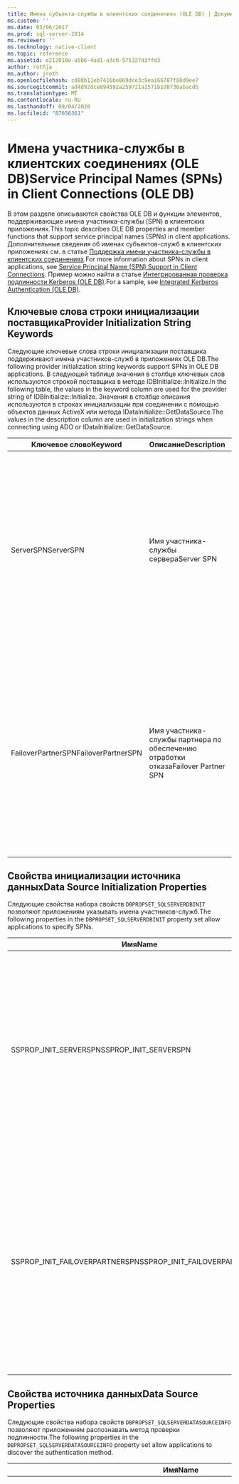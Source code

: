 ```yaml
---
title: Имена субъекта-службы в клиентских соединениях (OLE DB) | Документация Майкрософт
ms.custom: ''
ms.date: 03/06/2017
ms.prod: sql-server-2014
ms.reviewer: ''
ms.technology: native-client
ms.topic: reference
ms.assetid: e212010e-a5b6-4ad1-a3c0-575327d3ffd3
author: rothja
ms.author: jroth
ms.openlocfilehash: cd88b11eb7416be869dce3c9ea166787f88d9ee7
ms.sourcegitcommit: ad4d92dce894592a259721a1571b1d8736abacdb
ms.translationtype: MT
ms.contentlocale: ru-RU
ms.lasthandoff: 08/04/2020
ms.locfileid: "87656361"
---
```

# <a name="service-principal-names-spns-in-client-connections-ole-db"></a><span data-ttu-id="e7de3-102">Имена участника-службы в клиентских соединениях (OLE DB)</span><span class="sxs-lookup"><span data-stu-id="e7de3-102">Service Principal Names (SPNs) in Client Connections (OLE DB)</span></span>
  <span data-ttu-id="e7de3-103">В этом разделе описываются свойства OLE DB и функции элементов, поддерживающие имена участника-службы (SPN) в клиентских приложениях.</span><span class="sxs-lookup"><span data-stu-id="e7de3-103">This topic describes OLE DB properties and member functions that support service principal names (SPNs) in client applications.</span></span> <span data-ttu-id="e7de3-104">Дополнительные сведения об именах субъектов-служб в клиентских приложениях см. в статье [Поддержка имени участника-службы в клиентских соединениях](../features/service-principal-name-spn-support-in-client-connections.md).</span><span class="sxs-lookup"><span data-stu-id="e7de3-104">For more information about SPNs in client applications, see [Service Principal Name &#40;SPN&#41; Support in Client Connections](../features/service-principal-name-spn-support-in-client-connections.md).</span></span> <span data-ttu-id="e7de3-105">Пример можно найти в статье [Интегрированная проверка подлинности Kerberos &#40;OLE DB&#41;](../../native-client-ole-db-how-to/integrated-kerberos-authentication-ole-db.md).</span><span class="sxs-lookup"><span data-stu-id="e7de3-105">For a sample, see [Integrated Kerberos Authentication &#40;OLE DB&#41;](../../native-client-ole-db-how-to/integrated-kerberos-authentication-ole-db.md).</span></span>  
  
## <a name="provider-initialization-string-keywords"></a><span data-ttu-id="e7de3-106">Ключевые слова строки инициализации поставщика</span><span class="sxs-lookup"><span data-stu-id="e7de3-106">Provider Initialization String Keywords</span></span>  
 <span data-ttu-id="e7de3-107">Следующие ключевые слова строки инициализации поставщика поддерживают имена участников-служб в приложениях OLE DB.</span><span class="sxs-lookup"><span data-stu-id="e7de3-107">The following provider initialization string keywords support SPNs in OLE DB applications.</span></span> <span data-ttu-id="e7de3-108">В следующей таблице значения в столбце ключевых слов используются строкой поставщика в методе IDBInitialize::Initialize.</span><span class="sxs-lookup"><span data-stu-id="e7de3-108">In the following table, the values in the keyword column are used for the provider string of IDBInitialize::Initialize.</span></span> <span data-ttu-id="e7de3-109">Значения в столбце описания используются в строках инициализации при соединении с помощью объектов данных ActiveX или метода IDataInitialize::GetDataSource.</span><span class="sxs-lookup"><span data-stu-id="e7de3-109">The values in the description column are used in initialization strings when connecting using ADO or IDataInitialize::GetDataSource.</span></span>  
  
|<span data-ttu-id="e7de3-110">Ключевое слово</span><span class="sxs-lookup"><span data-stu-id="e7de3-110">Keyword</span></span>|<span data-ttu-id="e7de3-111">Описание</span><span class="sxs-lookup"><span data-stu-id="e7de3-111">Description</span></span>|<span data-ttu-id="e7de3-112">Значение</span><span class="sxs-lookup"><span data-stu-id="e7de3-112">Value</span></span>|  
|-------------|-----------------|-----------|  
|<span data-ttu-id="e7de3-113">ServerSPN</span><span class="sxs-lookup"><span data-stu-id="e7de3-113">ServerSPN</span></span>|<span data-ttu-id="e7de3-114">Имя участника-службы сервера</span><span class="sxs-lookup"><span data-stu-id="e7de3-114">Server SPN</span></span>|<span data-ttu-id="e7de3-115">Имя участника-службы для сервера.</span><span class="sxs-lookup"><span data-stu-id="e7de3-115">The SPN for the server.</span></span> <span data-ttu-id="e7de3-116">Значением по умолчанию является пустая строка, и в этом случае собственный клиент [!INCLUDE[ssNoVersion](../../../includes/ssnoversion-md.md)] использует имя участника-службы по умолчанию, создаваемое поставщиком.</span><span class="sxs-lookup"><span data-stu-id="e7de3-116">The default value is an empty string, which causes [!INCLUDE[ssNoVersion](../../../includes/ssnoversion-md.md)] Native Client to use the default, provider-generated SPN.</span></span>|  
|<span data-ttu-id="e7de3-117">FailoverPartnerSPN</span><span class="sxs-lookup"><span data-stu-id="e7de3-117">FailoverPartnerSPN</span></span>|<span data-ttu-id="e7de3-118">Имя участника-службы партнера по обеспечению отработки отказа</span><span class="sxs-lookup"><span data-stu-id="e7de3-118">Failover Partner SPN</span></span>|<span data-ttu-id="e7de3-119">Имя участника-службы для партнера по обеспечению отработки отказа.</span><span class="sxs-lookup"><span data-stu-id="e7de3-119">The SPN for the failover partner.</span></span> <span data-ttu-id="e7de3-120">Значением по умолчанию является пустая строка, и в этом случае собственный клиент [!INCLUDE[ssNoVersion](../../../includes/ssnoversion-md.md)] использует имя участника-службы по умолчанию, создаваемое поставщиком.</span><span class="sxs-lookup"><span data-stu-id="e7de3-120">The default value is an empty string, which causes [!INCLUDE[ssNoVersion](../../../includes/ssnoversion-md.md)] Native Client to use the default, provider-generated SPN.</span></span>|  
  
## <a name="data-source-initialization-properties"></a><span data-ttu-id="e7de3-121">Свойства инициализации источника данных</span><span class="sxs-lookup"><span data-stu-id="e7de3-121">Data Source Initialization Properties</span></span>  
 <span data-ttu-id="e7de3-122">Следующие свойства набора свойств `DBPROPSET_SQLSERVERDBINIT` позволяют приложениям указывать имена участников-служб.</span><span class="sxs-lookup"><span data-stu-id="e7de3-122">The following properties in the `DBPROPSET_SQLSERVERDBINIT` property set allow applications to specify SPNs.</span></span>  
  
|<span data-ttu-id="e7de3-123">Имя</span><span class="sxs-lookup"><span data-stu-id="e7de3-123">Name</span></span>|<span data-ttu-id="e7de3-124">Type</span><span class="sxs-lookup"><span data-stu-id="e7de3-124">Type</span></span>|<span data-ttu-id="e7de3-125">Использование</span><span class="sxs-lookup"><span data-stu-id="e7de3-125">Usage</span></span>|  
|----------|----------|-----------|  
|<span data-ttu-id="e7de3-126">SSPROP_INIT_SERVERSPN</span><span class="sxs-lookup"><span data-stu-id="e7de3-126">SSPROP_INIT_SERVERSPN</span></span>|<span data-ttu-id="e7de3-127">VT_BSTR, чтение и запись</span><span class="sxs-lookup"><span data-stu-id="e7de3-127">VT_BSTR, read/write</span></span>|<span data-ttu-id="e7de3-128">Задает имя участника-службы для сервера.</span><span class="sxs-lookup"><span data-stu-id="e7de3-128">Specifies the SPN for the server.</span></span> <span data-ttu-id="e7de3-129">Значением по умолчанию является пустая строка, и в этом случае собственный клиент [!INCLUDE[ssNoVersion](../../../includes/ssnoversion-md.md)] использует имя участника-службы по умолчанию, создаваемое поставщиком.</span><span class="sxs-lookup"><span data-stu-id="e7de3-129">The default value is an empty string, which causes [!INCLUDE[ssNoVersion](../../../includes/ssnoversion-md.md)] Native Client to use the default, provider-generated SPN.</span></span>|  
|<span data-ttu-id="e7de3-130">SSPROP_INIT_FAILOVERPARTNERSPN</span><span class="sxs-lookup"><span data-stu-id="e7de3-130">SSPROP_INIT_FAILOVERPARTNERSPN</span></span>|<span data-ttu-id="e7de3-131">VT_BSTR, чтение и запись</span><span class="sxs-lookup"><span data-stu-id="e7de3-131">VT_BSTR, read/write</span></span>|<span data-ttu-id="e7de3-132">Указывает имя участника-службы для партнера по обеспечению отработки отказа.</span><span class="sxs-lookup"><span data-stu-id="e7de3-132">Specifies the SPN for the failover partner.</span></span> <span data-ttu-id="e7de3-133">Значением по умолчанию является пустая строка, и в этом случае собственный клиент [!INCLUDE[ssNoVersion](../../../includes/ssnoversion-md.md)] использует имя участника-службы по умолчанию, создаваемое поставщиком.</span><span class="sxs-lookup"><span data-stu-id="e7de3-133">The default value is an empty string, which causes [!INCLUDE[ssNoVersion](../../../includes/ssnoversion-md.md)] Native Client to use the default, provider-generated SPN.</span></span>|  
  
## <a name="data-source-properties"></a><span data-ttu-id="e7de3-134">Свойства источника данных</span><span class="sxs-lookup"><span data-stu-id="e7de3-134">Data Source Properties</span></span>  
 <span data-ttu-id="e7de3-135">Следующие свойства набора свойств `DBPROPSET_SQLSERVERDATASOURCEINFO` позволяют приложениям распознавать метод проверки подлинности.</span><span class="sxs-lookup"><span data-stu-id="e7de3-135">The following properties in the `DBPROPSET_SQLSERVERDATASOURCEINFO` property set allow applications to discover the authentication method.</span></span>  
  
|<span data-ttu-id="e7de3-136">Имя</span><span class="sxs-lookup"><span data-stu-id="e7de3-136">Name</span></span>|<span data-ttu-id="e7de3-137">Type</span><span class="sxs-lookup"><span data-stu-id="e7de3-137">Type</span></span>|<span data-ttu-id="e7de3-138">Использование</span><span class="sxs-lookup"><span data-stu-id="e7de3-138">Usage</span></span>|  
|----------|----------|-----------|  
|<span data-ttu-id="e7de3-139">SSPROP_INTEGRATEDAUTHENTICATIONMETHOD</span><span class="sxs-lookup"><span data-stu-id="e7de3-139">SSPROP_INTEGRATEDAUTHENTICATIONMETHOD</span></span>|<span data-ttu-id="e7de3-140">VT_BSTR, только для чтения</span><span class="sxs-lookup"><span data-stu-id="e7de3-140">VT_BSTR, readonly</span></span>|<span data-ttu-id="e7de3-141">Возвращает метод проверки подлинности, используемый для соединения.</span><span class="sxs-lookup"><span data-stu-id="e7de3-141">Returns the authentication method used for the connection.</span></span> <span data-ttu-id="e7de3-142">Приложению возвращается значение, которое Windows возвращает собственному клиенту [!INCLUDE[ssNoVersion](../../../includes/ssnoversion-md.md)] .</span><span class="sxs-lookup"><span data-stu-id="e7de3-142">The value returned to the application is the value that Windows returns to [!INCLUDE[ssNoVersion](../../../includes/ssnoversion-md.md)] Native Client.</span></span> <span data-ttu-id="e7de3-143">Возможные следующие значения.</span><span class="sxs-lookup"><span data-stu-id="e7de3-143">The following are possible values:</span></span><br /><br /> <span data-ttu-id="e7de3-144">— "NTLM", который возвращается при открытии соединения с использованием проверки подлинности NTLM.</span><span class="sxs-lookup"><span data-stu-id="e7de3-144">-   "NTLM", which is returned when a connection is opened using NTLM authentication.</span></span><br /><span data-ttu-id="e7de3-145">— "Kerberos", который возвращается при открытии соединения с использованием проверки подлинности Kerberos.</span><span class="sxs-lookup"><span data-stu-id="e7de3-145">-   "Kerberos", which is returned when a connection is opened using Kerberos authentication.</span></span><br /><br /> <span data-ttu-id="e7de3-146">Если при открытом соединении нельзя определить метод проверки подлинности, то возвращается значение VT_EMPTY.</span><span class="sxs-lookup"><span data-stu-id="e7de3-146">If a connection has been opened and the authentication method cannot be determined, VT_EMPTY is returned.</span></span><br /><br /> <span data-ttu-id="e7de3-147">Это свойство доступно для чтения только в том случае, если инициализирован источник данных.</span><span class="sxs-lookup"><span data-stu-id="e7de3-147">This property can only be read when a data source has been initialized.</span></span> <span data-ttu-id="e7de3-148">При попытке считывания свойства до инициализации источника данных, IDBProperties::GetProperies соответственно вернет ошибку DB_S_ERRORSOCCURRED или DB_E_ERRORSOCCURRED и для атрибута DBPROPSET_PROPERTIESINERROR данного свойства будет установлено значение DBPROPSTATUS_NOTSUPPORTED.</span><span class="sxs-lookup"><span data-stu-id="e7de3-148">If you attempt to read the property before a data source has been initialized, IDBProperties::GetProperies will return DB_S_ERRORSOCCURRED or DB_E_ERRORSOCCURRED, as appropriate, and DBPROPSTATUS_NOTSUPPORTED will be set in DBPROPSET_PROPERTIESINERROR for this property.</span></span> <span data-ttu-id="e7de3-149">Это поведение соответствует основной спецификации OLE DB.</span><span class="sxs-lookup"><span data-stu-id="e7de3-149">This behavior is in accordance with the OLE DB core specification.</span></span>|  
|<span data-ttu-id="e7de3-150">SSPROP_MUTUALLYAUTHENICATED</span><span class="sxs-lookup"><span data-stu-id="e7de3-150">SSPROP_MUTUALLYAUTHENICATED</span></span>|<span data-ttu-id="e7de3-151">VT_BOOL, только для чтения</span><span class="sxs-lookup"><span data-stu-id="e7de3-151">VT_BOOL, readonly</span></span>|<span data-ttu-id="e7de3-152">Если при соединении серверов была выполнена взаимная проверка подлинности, возвращает значение VARIANT_TRUE. В противном случае возвращает VARIANT_FALSE.</span><span class="sxs-lookup"><span data-stu-id="e7de3-152">Returns VARIANT_TRUE if the servers on the connection were mutually authenticated; otherwise, returns VARIANT_FALSE.</span></span><br /><br /> <span data-ttu-id="e7de3-153">Это свойство доступно для чтения только в том случае, если инициализирован источник данных.</span><span class="sxs-lookup"><span data-stu-id="e7de3-153">This property can only be read when a data source has been initialized.</span></span> <span data-ttu-id="e7de3-154">При попытке считывания свойства до инициализации источника данных, IDBProperties::GetProperies соответственно вернет ошибку DB_S_ERRORSOCCURRED или DB_E_ERRORSOCCURRED и для атрибута DBPROPSET_PROPERTIESINERROR данного свойства будет установлено значение DBPROPSTATUS_NOTSUPPORTED.</span><span class="sxs-lookup"><span data-stu-id="e7de3-154">If there is an attempt to read the property before a data source has been initialized, IDBProperties::GetProperies will return DB_S_ERRORSOCCURRED or DB_E_ERRORSOCCURRED, as appropriate, and DBPROPSTATUS_NOTSUPPORTED will be set in DBPROPSET_PROPERTIESINERROR for this property.</span></span> <span data-ttu-id="e7de3-155">Это поведение соответствует основной спецификации OLE DB.</span><span class="sxs-lookup"><span data-stu-id="e7de3-155">This behavior is in accordance with the OLE DB core specification</span></span><br /><br /> <span data-ttu-id="e7de3-156">Если этот атрибут запрашивается соединением, не использующим проверку подлинности Windows, возвращается значение VARIANT_FALSE.</span><span class="sxs-lookup"><span data-stu-id="e7de3-156">If this attribute is queried for a connection that did not use Windows Authentication, VARIANT_FALSE is returned.</span></span>|  
  
## <a name="ole-db-api-support-for-spns"></a><span data-ttu-id="e7de3-157">Поддержка OLE DB API для имен участников-служб</span><span class="sxs-lookup"><span data-stu-id="e7de3-157">OLE DB API Support for SPNs</span></span>  
 <span data-ttu-id="e7de3-158">В следующей таблице описываются функции-члены OLE DB, поддерживающие имена участников-служб в клиентских соединениях.</span><span class="sxs-lookup"><span data-stu-id="e7de3-158">The following table describes the OLE DB member functions that support SPNs in client connections:</span></span>  
  
|<span data-ttu-id="e7de3-159">Функция-член</span><span class="sxs-lookup"><span data-stu-id="e7de3-159">Member function</span></span>|<span data-ttu-id="e7de3-160">Описание</span><span class="sxs-lookup"><span data-stu-id="e7de3-160">Description</span></span>|  
|---------------------|-----------------|  
|<span data-ttu-id="e7de3-161">IDataInitialize::GetDataSource</span><span class="sxs-lookup"><span data-stu-id="e7de3-161">IDataInitialize::GetDataSource</span></span>|<span data-ttu-id="e7de3-162">*пвсзинитиализатионстринг* может содержать новые ключевые слова `ServerSPN` и `FailoverPartnerSPN` .</span><span class="sxs-lookup"><span data-stu-id="e7de3-162">*pwszInitializationString* can contain the new keywords `ServerSPN` and `FailoverPartnerSPN`.</span></span>|  
|<span data-ttu-id="e7de3-163">IDataInitialize::GetInitializationString</span><span class="sxs-lookup"><span data-stu-id="e7de3-163">IDataInitialize::GetInitializationString</span></span>|<span data-ttu-id="e7de3-164">Если SSPROP_INIT_SERVERSPN и SSPROP_INIT_FAILOVERPARTNERSPN имеют значения, отличные от значений по умолчанию, они будут включаться в строку инициализации через *ппвсзинитстринг* как значения ключевых слов для `ServerSPN` и `FailoverPartnerSPN` .</span><span class="sxs-lookup"><span data-stu-id="e7de3-164">If SSPROP_INIT_SERVERSPN and SSPROP_INIT_FAILOVERPARTNERSPN have non-default values, they will be included in the initialization string through *ppwszInitString* as keyword values for `ServerSPN` and `FailoverPartnerSPN`.</span></span> <span data-ttu-id="e7de3-165">В противном случае эти ключевые слова не будут включены в строку инициализации.</span><span class="sxs-lookup"><span data-stu-id="e7de3-165">Otherwise, these keywords will not be included in the initialization string.</span></span>|  
|<span data-ttu-id="e7de3-166">IDBInitialize::Initialize</span><span class="sxs-lookup"><span data-stu-id="e7de3-166">IDBInitialize::Initialize</span></span>|<span data-ttu-id="e7de3-167">Если запрос включается путем установки свойства DBPROP_INIT_PROMPT в свойствах инициализации источника данных, будет отображаться диалоговое окно входа OLE DB.</span><span class="sxs-lookup"><span data-stu-id="e7de3-167">If prompting is enabled by setting DBPROP_INIT_PROMPT in the data source initialization properties, the OLE DB Login dialog box will be displayed.</span></span> <span data-ttu-id="e7de3-168">Это позволяет ввести имена участников-служб как для основного сервера, так и для его партнера по обеспечению отработки отказа.</span><span class="sxs-lookup"><span data-stu-id="e7de3-168">This allows SPNs to be entered for both the principal server and its failover partner.</span></span><br /><br /> <span data-ttu-id="e7de3-169">Строка поставщика в DPPROP_INIT_PROVIDERSTRING, если она задана, распознает новые ключевые слова `ServerSPN` и `FailoverPartnerSPN` использует их значения, если они есть, для инициализации SSPROP_INIT_SERVER_SPN и SSPROP_INIT_FAILOVER_PARTNER_SPN.</span><span class="sxs-lookup"><span data-stu-id="e7de3-169">The provider string in DPPROP_INIT_PROVIDERSTRING, if set, will recognize the new keywords `ServerSPN` and `FailoverPartnerSPN` and use their values, if present, to initialize SSPROP_INIT_SERVER_SPN and SSPROP_INIT_FAILOVER_PARTNER_SPN.</span></span><br /><br /> <span data-ttu-id="e7de3-170">Можно вызвать метод IDBProperties::SetProperties, чтобы установить свойства SSPROP_INIT_SERVER_SPN и SSPROP_INIT_FAILOVER_PARTNER_SPN перед вызовом IDBInitialize::Initialize.</span><span class="sxs-lookup"><span data-stu-id="e7de3-170">IDBProperties::SetProperties can be called to set the properties SSPROP_INIT_SERVER_SPN and SSPROP_INIT_FAILOVER_PARTNER_SPN before IDBInitialize::Initialize is called.</span></span> <span data-ttu-id="e7de3-171">Это является альтернативой использованию строки поставщика.</span><span class="sxs-lookup"><span data-stu-id="e7de3-171">This is an alternative to using a provider string.</span></span><br /><br /> <span data-ttu-id="e7de3-172">Если свойство устанавливается в нескольких местах, заданное программно значение имеет приоритет над значением, указанным в строке поставщика.</span><span class="sxs-lookup"><span data-stu-id="e7de3-172">If a property is set in more than one place, a value set programmatically takes precedence over a value set in the provider string.</span></span> <span data-ttu-id="e7de3-173">Значение, заданное в строке инициализации, имеет приоритет над значением, заданным в диалоговом окне входа.</span><span class="sxs-lookup"><span data-stu-id="e7de3-173">A value set in an initialization string takes precedence over a value set in a login dialog box.</span></span><br /><br /> <span data-ttu-id="e7de3-174">Если одно ключевое слово появляется в строке поставщика несколько раз, приоритет имеет первое значение.</span><span class="sxs-lookup"><span data-stu-id="e7de3-174">If the same keyword appears more than once in the provider string, the value from first occurrence takes precedence.</span></span>|  
|<span data-ttu-id="e7de3-175">IDBProperties::GetProperties</span><span class="sxs-lookup"><span data-stu-id="e7de3-175">IDBProperties::GetProperties</span></span>|<span data-ttu-id="e7de3-176">Чтобы получить значения новых свойств инициализации источника данных SSPROP_INIT_SERVERSPN и SSPROP_INIT_FAILOVERPARTNERSPN, а также новых свойств источника данных SSPROP_AUTHENTICATIONMETHOD и SSPROP_MUTUALLYAUTHENTICATED, можно вызвать IDBProperties::GetProperties.</span><span class="sxs-lookup"><span data-stu-id="e7de3-176">IDBProperties::GetProperties can be called to get the values of the new data source initialization properties SSPROP_INIT_SERVERSPN and SSPROP_INIT_FAILOVERPARTNERSPN, and of the new data source properties SSPROP_AUTHENTICATIONMETHOD and SSPROP_MUTUALLYAUTHENTICATED.</span></span>|  
|<span data-ttu-id="e7de3-177">IdbProperties::GetPropertyInfo</span><span class="sxs-lookup"><span data-stu-id="e7de3-177">IDBProperties::GetPropertyInfo</span></span>|<span data-ttu-id="e7de3-178">IdbProperties::GetPropertyInfo будет включать новые свойства инициализации источника данных SSPROP_INIT_SERVERSPN и SSPROP_INIT_FAILOVERPARTNERSPN или новые свойства источника данных SSPROP_AUTHENTICATION_METHOD и SSPROP_MUTUALLYAUTHENTICATED.</span><span class="sxs-lookup"><span data-stu-id="e7de3-178">IdbProperties::GetPropertyInfo will include the new data source initialization properties SSPROP_INIT_SERVERSPN and SSPROP_INIT_FAILOVERPARTNERSPN, or the new data source properties SSPROP_AUTHENTICATION_METHOD and SSPROP_MUTUALLYAUTHENTICATED.</span></span>|  
|<span data-ttu-id="e7de3-179">IDBProperties::SetProperties</span><span class="sxs-lookup"><span data-stu-id="e7de3-179">IDBProperties::SetProperties</span></span>|<span data-ttu-id="e7de3-180">IDBProperties::SetProperties можно вызвать, чтобы установить значения новых свойств инициализации источника данных SSPROP_INITSERVERSPN и SSPROP_INIT_FAILOVERPARTNERSPN.</span><span class="sxs-lookup"><span data-stu-id="e7de3-180">IDBProperties::SetProperties can be called to set the values of the new data source initialization properties SSPROP_INITSERVERSPN and SSPROP_INIT_FAILOVERPARTNERSPN.</span></span><br /><br /> <span data-ttu-id="e7de3-181">Эти свойства можно задать в любое время, но если источник данных уже открыт, будет возвращена следующая ошибка: DB_E_ERRORSOCCURRED, «Многошаговая операция OLE DB сформировала ошибки.</span><span class="sxs-lookup"><span data-stu-id="e7de3-181">These properties can be set at any time, but if the data source is already open, the following error will be returned: DB_E_ERRORSOCCURRED, "Multiple-step OLE DB operation generated errors.</span></span> <span data-ttu-id="e7de3-182">Проверьте каждое значение состояния OLE DB (если возможно).</span><span class="sxs-lookup"><span data-stu-id="e7de3-182">Check each OLE DB status value, if available.</span></span> <span data-ttu-id="e7de3-183">Работа не была выполнена».</span><span class="sxs-lookup"><span data-stu-id="e7de3-183">No work was done."</span></span>|  
  
## <a name="see-also"></a><span data-ttu-id="e7de3-184">См. также:</span><span class="sxs-lookup"><span data-stu-id="e7de3-184">See Also</span></span>  
 [<span data-ttu-id="e7de3-185">SQL Server Native Client (OLE DB)</span><span class="sxs-lookup"><span data-stu-id="e7de3-185">SQL Server Native Client &#40;OLE DB&#41;</span></span>](sql-server-native-client-ole-db.md)  
  
  

